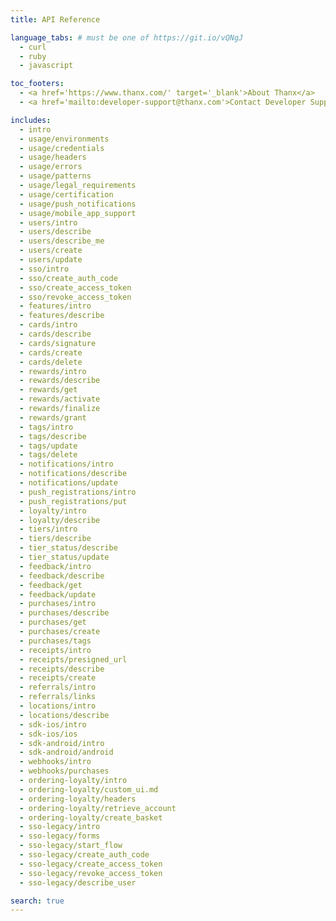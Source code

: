 ```yaml
---
title: API Reference

language_tabs: # must be one of https://git.io/vQNgJ
  - curl
  - ruby
  - javascript

toc_footers:
  - <a href='https://www.thanx.com/' target='_blank'>About Thanx</a>
  - <a href='mailto:developer-support@thanx.com'>Contact Developer Support</a>

includes:
  - intro
  - usage/environments
  - usage/credentials
  - usage/headers
  - usage/errors
  - usage/patterns
  - usage/legal_requirements
  - usage/certification
  - usage/push_notifications
  - usage/mobile_app_support
  - users/intro
  - users/describe
  - users/describe_me
  - users/create
  - users/update
  - sso/intro
  - sso/create_auth_code
  - sso/create_access_token
  - sso/revoke_access_token
  - features/intro
  - features/describe
  - cards/intro
  - cards/describe
  - cards/signature
  - cards/create
  - cards/delete
  - rewards/intro
  - rewards/describe
  - rewards/get
  - rewards/activate
  - rewards/finalize
  - rewards/grant
  - tags/intro
  - tags/describe
  - tags/update
  - tags/delete
  - notifications/intro
  - notifications/describe
  - notifications/update
  - push_registrations/intro
  - push_registrations/put
  - loyalty/intro
  - loyalty/describe
  - tiers/intro
  - tiers/describe
  - tier_status/describe
  - tier_status/update
  - feedback/intro
  - feedback/describe
  - feedback/get
  - feedback/update
  - purchases/intro
  - purchases/describe
  - purchases/get
  - purchases/create
  - purchases/tags
  - receipts/intro
  - receipts/presigned_url
  - receipts/describe
  - receipts/create
  - referrals/intro
  - referrals/links
  - locations/intro
  - locations/describe
  - sdk-ios/intro
  - sdk-ios/ios
  - sdk-android/intro
  - sdk-android/android
  - webhooks/intro
  - webhooks/purchases
  - ordering-loyalty/intro
  - ordering-loyalty/custom_ui.md
  - ordering-loyalty/headers
  - ordering-loyalty/retrieve_account
  - ordering-loyalty/create_basket
  - sso-legacy/intro
  - sso-legacy/forms
  - sso-legacy/start_flow
  - sso-legacy/create_auth_code
  - sso-legacy/create_access_token
  - sso-legacy/revoke_access_token
  - sso-legacy/describe_user

search: true
---
```

